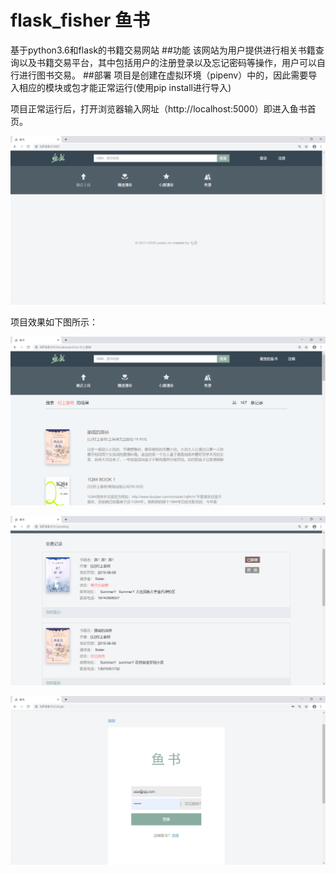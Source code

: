 # flask_fisher 鱼书
基于python3.6和flask的书籍交易网站
##功能
该网站为用户提供进行相关书籍查询以及书籍交易平台，其中包括用户的注册登录以及忘记密码等操作，用户可以自行进行图书交易。
##部署
项目是创建在虚拟环境（pipenv）中的，因此需要导入相应的模块或包才能正常运行(使用pip install进行导入)

项目正常运行后，打开浏览器输入网址（http://localhost:5000）即进入鱼书首页。

![鱼书首页](img/yushu.png "首页")

项目效果如下图所示：

![书籍列表页](img/book.png)

![交易信息页](img/drift.png)

![登录注册页](img/login.png)
